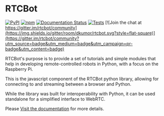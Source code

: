 # RTCBot

[![PyPI](https://img.shields.io/pypi/v/rtcbot.svg?style=flat-square)](https://pypi.org/project/rtcbot/)
[![npm](https://img.shields.io/npm/v/rtcbot.svg?style=flat-square)](https://www.npmjs.com/package/rtcbot)
[![Documentation Status](https://readthedocs.org/projects/rtcbot/badge/?version=latest&style=flat-square)](https://rtcbot.readthedocs.io/en/latest/?badge=latest)
[![Tests](https://github.com/dkumor/rtcbot/workflows/tests/badge.svg)](https://github.com/dkumor/rtcbot/actions)
[![Join the chat at https://gitter.im/rtcbot/community](https://img.shields.io/gitter/room/dkumor/rtcbot.svg?style=flat-square)](https://gitter.im/rtcbot/community?utm_source=badge&utm_medium=badge&utm_campaign=pr-badge&utm_content=badge)

RTCBot's purpose is to provide a set of tutorials and simple modules that help in developing remote-controlled robots in Python, with a focus on the Raspberry Pi.

This is the javascript component of the RTCBot python library, allowing for connecting to and streaming between a browser and Python.

While the library was built for interoperability with Python, it can be used standalone for a simplified interface to WebRTC.

Please [Visit the documentation](https://rtcbot.readthedocs.io/en/latest/) for more details.
